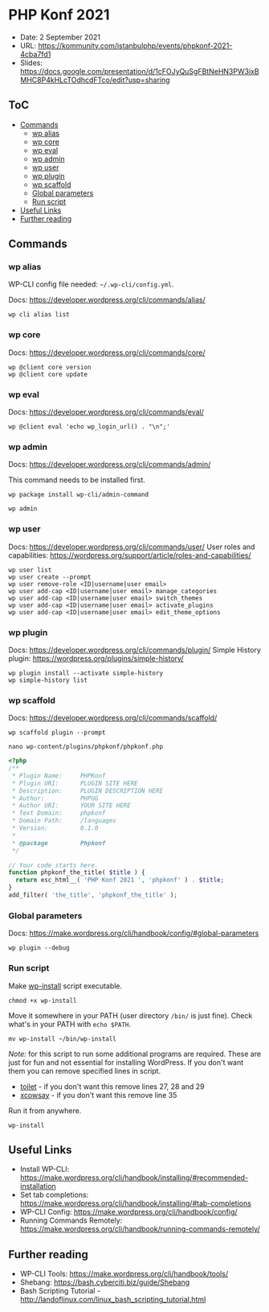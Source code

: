 # PHP Konf 2021

- Date: 2 September 2021
- URL: https://kommunity.com/istanbulphp/events/phpkonf-2021-4cba7fd1
- Slides: https://docs.google.com/presentation/d/1cFOJyQuSgFBtNeHN3PW3ixBMHC8P4kHLcTOdhcdFTco/edit?usp=sharing

## ToC

- [Commands](#commands)
  - [wp alias](#wp-alias)
  - [wp core](#wp-core)
  - [wp eval](#wp-eval)
  - [wp admin](#wp-admin)
  - [wp user](#wp-user)
  - [wp plugin](#wp-plugin)
  - [wp scaffold](#wp-scaffold)
  - [Global parameters](#global-parameters)
  - [Run script](#run-script)
- [Useful Links](#useful-links)
- [Further reading](#further-reading)

## Commands

### wp alias

WP-CLI config file needed: `~/.wp-cli/config.yml`.

Docs: https://developer.wordpress.org/cli/commands/alias/

```
wp cli alias list
```

### wp core

Docs: https://developer.wordpress.org/cli/commands/core/

```
wp @client core version
wp @client core update
```

### wp eval

Docs: https://developer.wordpress.org/cli/commands/eval/

```
wp @client eval 'echo wp_login_url() . "\n";'
```

### wp admin

Docs: https://developer.wordpress.org/cli/commands/admin/

This command needs to be installed first.

```
wp package install wp-cli/admin-command
```

```
wp admin
```

### wp user

Docs: https://developer.wordpress.org/cli/commands/user/
User roles and capabilities: https://wordpress.org/support/article/roles-and-capabilities/

```
wp user list
wp user create --prompt
wp user remove-role <ID|username|user email>
wp user add-cap <ID|username|user email> manage_categories
wp user add-cap <ID|username|user email> switch_themes
wp user add-cap <ID|username|user email> activate_plugins
wp user add-cap <ID|username|user email> edit_theme_options
```

### wp plugin

Docs: https://developer.wordpress.org/cli/commands/plugin/
Simple History plugin: https://wordpress.org/plugins/simple-history/

```
wp plugin install --activate simple-history
wp simple-history list
```

### wp scaffold

Docs: https://developer.wordpress.org/cli/commands/scaffold/

```
wp scaffold plugin --prompt
```

```
nano wp-content/plugins/phpkonf/phpkonf.php
```

```PHP
<?php
/**
 * Plugin Name:     PHPKonf
 * Plugin URI:      PLUGIN SITE HERE
 * Description:     PLUGIN DESCRIPTION HERE
 * Author:          PHPUG
 * Author URI:      YOUR SITE HERE
 * Text Domain:     phpkonf
 * Domain Path:     /languages
 * Version:         0.1.0
 *
 * @package         Phpkonf
 */

// Your code starts here.
function phpkonf_the_title( $title ) {
  return esc_html__( 'PHP Konf 2021 ', 'phpkonf' ) . $title;
}
add_filter( 'the_title', 'phpkonf_the_title' );
```

### Global parameters

Docs: https://make.wordpress.org/cli/handbook/config/#global-parameters

```
wp plugin --debug
```

### Run script

Make [wp-install](wp-install) script executable.

```
chmod +x wp-install
```

Move it somewhere in your PATH (user directory `/bin/` is just fine). Check what's in your PATH with `echo $PATH`.

```
mv wp-install ~/bin/wp-install
```

*Note:* for this script to run some additional programs are required. These are just for fun and not essential for installing WordPress. If you don't want them you can remove specified lines in script.

- [toilet](http://manpages.ubuntu.com/manpages/bionic/man1/toilet.1.html) - if you don't want this remove lines 27, 28 and 29
- [xcowsay](http://manpages.ubuntu.com/manpages/bionic/man6/xcowsay.6.html) - if you don't want this remove line 35

Run it from anywhere.

```
wp-install
```

## Useful Links

- Install WP-CLI: https://make.wordpress.org/cli/handbook/installing/#recommended-installation
- Set tab completions: https://make.wordpress.org/cli/handbook/installing/#tab-completions
- WP-CLI Config: https://make.wordpress.org/cli/handbook/config/
- Running Commands Remotely: https://make.wordpress.org/cli/handbook/running-commands-remotely/

## Further reading

- WP-CLI Tools: https://make.wordpress.org/cli/handbook/tools/
- Shebang: https://bash.cyberciti.biz/guide/Shebang
- Bash Scripting Tutorial - http://landoflinux.com/linux_bash_scripting_tutorial.html
